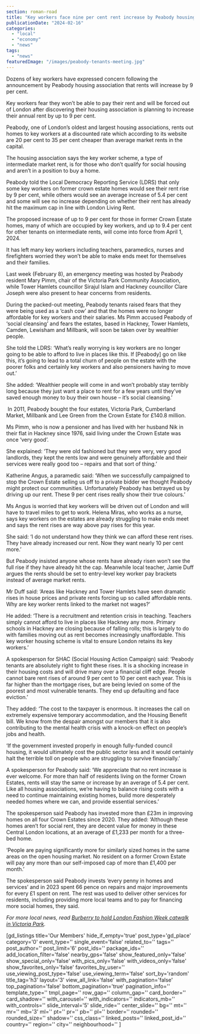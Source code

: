 ```yaml
---
section: roman-road
title: "Key workers face nine per cent rent increase by Peabody housing association"
publicationDate: "2024-02-16"
categories: 
  - "local"
  - "economy"
  - "news"
tags: 
  - "news"
featuredImage: "/images/peabody-tenants-meeting.jpg"
---
```


Dozens of key workers have expressed concern following the announcement by Peabody housing association that rents will increase by 9 per cent.

Key workers fear they won’t be able to pay their rent and will be forced out of London after discovering their housing association is planning to increase their annual rent by up to 9 per cent.

Peabody, one of London’s oldest and largest housing associations, rents out homes to key workers at a discounted rate which according to its website are 20 per cent to 35 per cent cheaper than average market rents in the capital.

The housing association says the key worker scheme, a type of intermediate market rent, is for those who don’t qualify for social housing and aren’t in a position to buy a home. 

Peabody told the Local Democracy Reporting Service (LDRS) that only some key workers on former crown estate homes would see their rent rise by 9 per cent, while others would see an average increase of 5.4 per cent and some will see no increase depending on whether their rent has already hit the maximum cap in line with London Living Rent.

The proposed increase of up to 9 per cent for those in former Crown Estate homes, many of which are occupied by key workers, and up to 9.4 per cent for other tenants on intermediate rents, will come into force from April 1, 2024.

It has left many key workers including teachers, paramedics, nurses and firefighters worried they won’t be able to make ends meet for themselves and their families.

Last week (February 8), an emergency meeting was hosted by Peabody resident Mary Pimm, chair of the Victoria Park Community Association, while Tower Hamlets councillor Sirajul Islam and Hackney councillor Clare Joseph were also present to hear concerns from residents.

During the packed-out meeting, Peabody tenants raised fears that they were being used as a ‘cash cow’ and that the homes were no longer affordable for key workers and their salaries. Ms Pimm accused Peabody of ‘social cleansing’ and fears the estates, based in Hackney, Tower Hamlets, Camden, Lewisham and Millbank, will soon be taken over by wealthier people.

She told the LDRS: ‘What’s really worrying is key workers are no longer going to be able to afford to live in places like this. If \[Peabody\] go on like this, it’s going to lead to a total churn of people on the estate with the poorer folks and certainly key workers and also pensioners having to move out.’

She added: ‘Wealthier people will come in and won’t probably stay terribly long because they just want a place to rent for a few years until they’ve saved enough money to buy their own house – it’s social cleansing.’

 In 2011, Peabody bought the four estates, Victoria Park, Cumberland Market, Millbank and Lee Green from the Crown Estate for £140.8 million.

Ms Pimm, who is now a pensioner and has lived with her husband Nik in their flat in Hackney since 1976, said living under the Crown Estate was once ‘very good’. 

She explained: ‘They were old fashioned but they were very, very good landlords, they kept the rents low and were genuinely affordable and their services were really good too – repairs and that sort of thing.’

Katherine Angus, a paramedic said: ‘When we successfully campaigned to stop the Crown Estate selling us off to a private bidder we thought Peabody might protect our communities. Unfortunately Peabody has betrayed us by driving up our rent. These 9 per cent rises really show their true colours.’

Ms Angus is worried that key workers will be driven out of London and will have to travel miles to get to work. Helena Miras, who works as a nurse, says key workers on the estates are already struggling to make ends meet and says the rent rises are way above pay rises for this year.

She said: ‘I do not understand how they think we can afford these rent rises. They have already increased our rent. Now they want nearly 10 per cent more.’

But Peabody insisted anyone whose rents have already risen won’t see the full rise if they have already hit the cap. Meanwhile local teacher, Jamie Duff argues the rents should be set to entry-level key worker pay brackets instead of average market rents.

Mr Duff said: ‘Areas like Hackney and Tower Hamlets have seen dramatic rises in house prices and private rents forcing up so called affordable rents. Why are key worker rents linked to the market not wages?’

He added: ‘There is a recruitment and retention crisis in teaching. Teachers simply cannot afford to live in places like Hackney any more. Primary schools in Hackney are closing because of falling rolls; this is largely to do with families moving out as rent becomes increasingly unaffordable. This key worker housing scheme is vital to ensure London retains its key workers.’

A spokesperson for SHAC (Social Housing Action Campaign) said: ‘Peabody tenants are absolutely right to fight these rises. It is a shocking increase in their housing costs and will drive many over a financial cliff edge. People cannot bare rent rises of around 9 per cent to 10 per cent each year. This is far higher than the mortgage rises, but are being levied on some of the poorest and most vulnerable tenants. They end up defaulting and face eviction.’

They added: ‘The cost to the taxpayer is enormous. It increases the call on extremely expensive temporary accommodation, and the Housing Benefit bill. We know from the despair amongst our members that it is also contributing to the mental health crisis with a knock-on effect on people’s jobs and health.

‘If the government invested properly in enough fully-funded council housing, it would ultimately cost the public sector less and it would certainly halt the terrible toll on people who are struggling to survive financially.’

A spokesperson for Peabody said: ‘We appreciate that no rent increase is ever welcome. For more than half of residents living on the former Crown Estates, rents will stay the same or increase by an average of 5.4 per cent. Like all housing associations, we’re having to balance rising costs with a need to continue maintaining existing homes, build more desperately needed homes where we can, and provide essential services.’

The spokesperson said Peabody has invested more than £23m in improving homes on all four Crown Estates since 2020. They added: ‘Although these homes aren’t for social rent, they are decent value for money in these Central London locations, at an average of £1,233 per month for a three-bed home.

‘People are paying significantly more for similarly sized homes in the same areas on the open housing market. No resident on a former Crown Estate will pay any more than our self-imposed cap of more than £1,400 per month.’

The spokesperson said Peabody invests ‘every penny in homes and services’ and in 2023 spent 66 pence on repairs and major improvements for every £1 spent on rent. The rest was used to deliver other services for residents, including providing more local teams and to pay for financing more social homes, they said.

_For more local news, read_ [_Burberry to hold London Fashion Week catwalk in Victoria Park_](https://romanroadlondon.com/london-fashion-week-victoria-park-burberry-residents-reaction/)_._

\[gd\_listings title='Our Members' hide\_if\_empty='true' post\_type='gd\_place' category='0' event\_type='' single\_event='false' related\_to='' tags='' post\_author='' post\_limit='6' post\_ids='' package\_ids='' add\_location\_filter='false' nearby\_gps='false' show\_featured\_only='false' show\_special\_only='false' with\_pics\_only='false' with\_videos\_only='false' show\_favorites\_only='false' favorites\_by\_user='' use\_viewing\_post\_type='false' use\_viewing\_term='false' sort\_by='random' title\_tag='h3' layout='3' view\_all\_link='false' with\_pagination='false' top\_pagination='false' bottom\_pagination='true' pagination\_info='' template\_type='' tmpl\_page='' row\_gap='' column\_gap='' card\_border='' card\_shadow='' with\_carousel='' with\_indicators='' indicators\_mb='' with\_controls='' slide\_interval='5' slide\_ride='' center\_slide='' bg='' mt='' mr='' mb='3' ml='' pt='' pr='' pb='' pl='' border='' rounded='' rounded\_size='' shadow='' css\_class='' linked\_posts='' linked\_post\_id='' country='' region='' city='' neighbourhood='' \]
